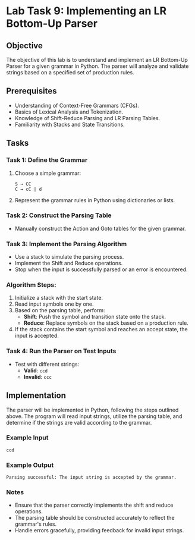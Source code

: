 # Lab Task 9: Implementing an LR Bottom-Up Parser

## Objective
The objective of this lab is to understand and implement an LR Bottom-Up Parser for a given grammar in Python. The parser will analyze and validate strings based on a specified set of production rules.

## Prerequisites
- Understanding of Context-Free Grammars (CFGs).
- Basics of Lexical Analysis and Tokenization.
- Knowledge of Shift-Reduce Parsing and LR Parsing Tables.
- Familiarity with Stacks and State Transitions.

## Tasks

### Task 1: Define the Grammar
1. Choose a simple grammar:
   ```
   S → CC
   C → cC | d
   ```
2. Represent the grammar rules in Python using dictionaries or lists.

### Task 2: Construct the Parsing Table
- Manually construct the Action and Goto tables for the given grammar.

### Task 3: Implement the Parsing Algorithm
- Use a stack to simulate the parsing process.
- Implement the Shift and Reduce operations.
- Stop when the input is successfully parsed or an error is encountered.

### Algorithm Steps:
1. Initialize a stack with the start state.
2. Read input symbols one by one.
3. Based on the parsing table, perform:
   - **Shift**: Push the symbol and transition state onto the stack.
   - **Reduce**: Replace symbols on the stack based on a production rule.
4. If the stack contains the start symbol and reaches an accept state, the input is accepted.

### Task 4: Run the Parser on Test Inputs
- Test with different strings:
  - **Valid**: `ccd`
  - **Invalid**: `ccc`

## Implementation
The parser will be implemented in Python, following the steps outlined above. The program will read input strings, utilize the parsing table, and determine if the strings are valid according to the grammar.

### Example Input
```plaintext
ccd
```

### Example Output
```plaintext
Parsing successful: The input string is accepted by the grammar.
```

### Notes
- Ensure that the parser correctly implements the shift and reduce operations.
- The parsing table should be constructed accurately to reflect the grammar's rules.
- Handle errors gracefully, providing feedback for invalid input strings.